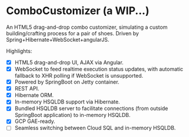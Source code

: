 # ComboCustomizer (a WIP...)
An HTML5 drag-and-drop combo customizer, simulating a custom building/crafting process for a pair of shoes.
Driven by Spring+Hibernate+WebSocket+angularJS.


Highlights:
- [x] HTML5 drag-and-drop UI, AJAX via Angular.
- [x] WebSocket to feed realtime execution status updates, with automatic fallback to XHR polling if WebSocket is unsupported.
- [x] Powered by SpringBoot on Jetty container.
- [x] REST API.
- [x] Hibernate ORM.
- [x] In-memory HSQLDB support via Hibernate.
- [x] Bundled HSQLDB server to facilitate connections (from outside SpringBoot application) to in-memory HSQLDB.
- [x] GCP GAE-ready.
- [ ] Seamless switching between Cloud SQL and in-memory HSQLDB.
